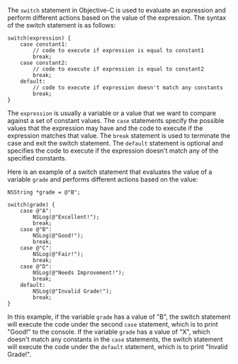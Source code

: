 The `switch` statement in Objective-C is used to evaluate an expression and perform different actions based on the value of the expression. The syntax of the switch statement is as follows:

```
switch(expression) {
    case constant1:
        // code to execute if expression is equal to constant1
        break;
    case constant2:
        // code to execute if expression is equal to constant2
        break;
    default:
        // code to execute if expression doesn't match any constants
        break;
}
```

The `expression` is usually a variable or a value that we want to compare against a set of constant values. The `case` statements specify the possible values that the expression may have and the code to execute if the expression matches that value. The `break` statement is used to terminate the case and exit the switch statement. The `default` statement is optional and specifies the code to execute if the expression doesn't match any of the specified constants.

Here is an example of a switch statement that evaluates the value of a variable `grade` and performs different actions based on the value:

```
NSString *grade = @"B";

switch(grade) {
    case @"A":
        NSLog(@"Excellent!");
        break;
    case @"B":
        NSLog(@"Good!");
        break;
    case @"C":
        NSLog(@"Fair!");
        break;
    case @"D":
        NSLog(@"Needs Improvement!");
        break;
    default:
        NSLog(@"Invalid Grade!");
        break;
}
```

In this example, if the variable `grade` has a value of "B", the switch statement will execute the code under the second `case` statement, which is to print "Good!" to the console. If the variable `grade` has a value of "X", which doesn't match any constants in the `case` statements, the switch statement will execute the code under the `default` statement, which is to print "Invalid Grade!".